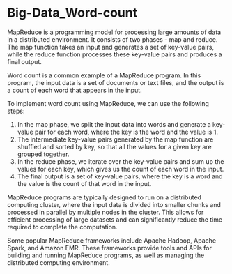 # Big-Data_Word-count
MapReduce is a programming model for processing large amounts of data in a distributed environment. It consists of two phases - map and reduce. The map function takes an input and generates a set of key-value pairs, while the reduce function processes these key-value pairs and produces a final output.

Word count is a common example of a MapReduce program. In this program, the input data is a set of documents or text files, and the output is a count of each word that appears in the input.

To implement word count using MapReduce, we can use the following steps:
1. In the map phase, we split the input data into words and generate a key-value pair for each word, where the key is the word and the value is 1.
2. The intermediate key-value pairs generated by the map function are shuffled and sorted by key, so that all the values for a given key are grouped together.
3. In the reduce phase, we iterate over the key-value pairs and sum up the values for each key, which gives us the count of each word in the input.
4. The final output is a set of key-value pairs, where the key is a word and the value is the count of that word in the input.

MapReduce programs are typically designed to run on a distributed computing cluster, where the input data is divided into smaller chunks and processed in parallel by multiple nodes in the cluster. This allows for efficient processing of large datasets and can significantly reduce the time required to complete the computation.

Some popular MapReduce frameworks include Apache Hadoop, Apache Spark, and Amazon EMR. These frameworks provide tools and APIs for building and running MapReduce programs, as well as managing the distributed computing environment.
